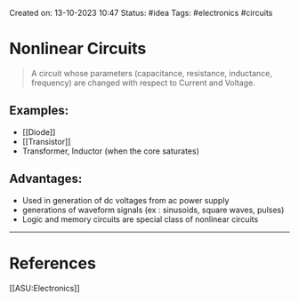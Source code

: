 Created on: 13-10-2023 10:47
Status: #idea
Tags: #electronics #circuits 
# Nonlinear Circuits
> A circuit whose parameters (capacitance, resistance, inductance, frequency) are changed with respect to Current and Voltage. 

## Examples:
- [[Diode]]
- [[Transistor]]
- Transformer, Inductor (when the core saturates)
## Advantages:
- Used in generation of dc voltages from ac power supply
- generations of waveform signals (ex : sinusoids, square waves, pulses)
- Logic and memory circuits are special class of nonlinear circuits




-----------------
# References
[[ASU:Electronics]]